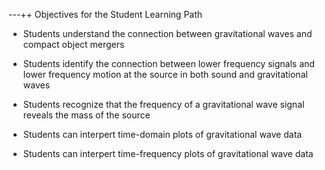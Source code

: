 
---++ Objectives for the Student Learning Path

 * Students understand the connection between gravitational waves
   and compact object mergers
   
 * Students identify the connection between lower frequency signals
   and lower frequency motion at the source in both sound and
   gravitational waves

 * Students recognize that the frequency of a gravitational wave signal
   reveals the mass of the source

 * Students can interpert time-domain plots of gravitational wave data

 * Students can interpert time-frequency plots of gravitational wave data


